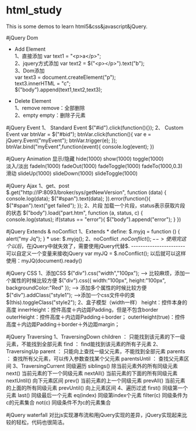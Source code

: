 # html_study
This is some demos to learn html5&css&javascript&jQuery.

#jQuery Dom
* Add Element<br>
	1、直接添加 var text1 = "\<p>a\</p>";<br>
	2、jquery方式添加 var text2 = $("\<p>\</p>").text("b");<br>
	3、Dom添加 <br>
	var text3 = document.createElement("p");<br>
    text3.innerHTML = "c";<br>
    $("body").append(text1,text2,text3);
	
* Delete Element<br>
	1、remove  remove：全部删除 <br>
	2、empty empty：删除子元素

#jQuery Event
	1、 Standard Event
		$("#id").click(function(){});
	2、 Custom Event
		var btnVar = $("#bid");
    	btnVar.click(function(){
        	var e = jQuery.Event("myEvent");
        	btnVar.trigger(e);
    	});
    	btnVar.bind("myEvent",function(event){
        	console.log(event);
    	})

#jQuery Animation
	显示/隐藏 hide(1000) show(1000) toggle(1000)<br>
	淡入/淡出 fadeIn(1000) fadeOut(1000) fadeToggle(1000) fadeTo(1000,0.3)<br>
	滑动 slideUp(1000) slideDown(1000) slideToggle(1000)

#jQuery Ajax
	1、get、post
		$.get("http://IP:8093/broker/sys/getNewVersion", function (data) {
            console.log(data);
            $("#span").text(data);
        }).error(function(){
            $("#span").text("get failed");
        });
    2、片段
    	加载一个片段，status表示获取片段的状态
        $("body").load("part.htm", function (a, status, c) {
        	console.log(status);
        	if(status == "error"){
            	$("body").append("error");
        	}
        })

#jQuery Extends & noConflict
	1、Extends
		* define:
		$.myjq = function () {
    		alert("my Jq");
		}
		* use:
		$.myjq();
	2、noConflict
		$.noConflict(); --> 使用完这个以后，$在jQuery中就失效了，需要使用jQuery代替$.
		-----------------------
		可以自定义一个变量来接收jQuery
		var myJQ = $.noConflict();
		以后就可以这样使用：myJQ(document).ready()
		
#jQuery CSS
	1、添加CSS
		$("div").css("width","100px"); --> 比较麻烦，添加一个属性的时候比较方便
		$("div").css({
        	width:"100px",
        	height:"100px",
        	backgroundColor:"Red"
        }); --> 添加多个属性的时候比较方便
        $("div").addClass("style1");  -->添加一个css文件中的类
        $(this).toggleClass("style2");
    2、盒子模型（width一样）
    	height：控件本身的高度
    	innerHeight：控件高度＋内边距Padding，但是不包含border
    	outerHeight：控件高度＋内边距Padding＋border；
    	outerHeight(true)：控件高度＋内边距Padding＋border＋外边距margin；
            
#jQuery Traversing
	1、TraversingDown
		children ： 只能找到该元素的下一级元素，不能找到全部元素
		find ： find能找到该元素的所有子元素
	2、TraversingUp
		parent ： 只能向上查找一级父元素，不能找到全部元素
		parents ： 查找所有父元素，可以传入参数查找某个父元素
		parentsUntil ： 查找父元素区间
	3、TraversingCurrent 同级遍历
		siblings() 除当前元素外的所有同级元素
		 next() 当前元素的下一个同级元素
		 nextAll() 当前元素的下面的所有同级元素
		 nextUntil() 向下元素区间
		 prev() 当前元素的上一个同级元素
		 prevAll() 当前元素的上面的所有同级元素
		 prevUntil() 向上元素区间
	4、遍历过滤
		first() 同级第一个元素
		last()	同级最后一个元素
		eq(index) 同级第index个元素 
		filter(c) 同级条件为c的元素集合 
		not(c) 同级条件不为c的元素集合
		
#jQuery waterfall
		对比js实现瀑布流和用jQuery实现的差异，jQuery实现起来比较的轻松，代码也很简洁。